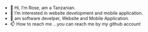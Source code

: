 - 👋 Hi, I’m Rose, am a Tanzanian.
- 👀 I’m interested in  website development and mobile application.
- 💞️ am software develper, Website and Mobile Application.
- 📫 How to reach me ...you can reach me by my github account

<!---
ro255/ro255 is a ✨ special ✨ repository because its `README.md` (this file) appears on your GitHub profile.
You can click the Preview link to take a look at your changes.
--->
